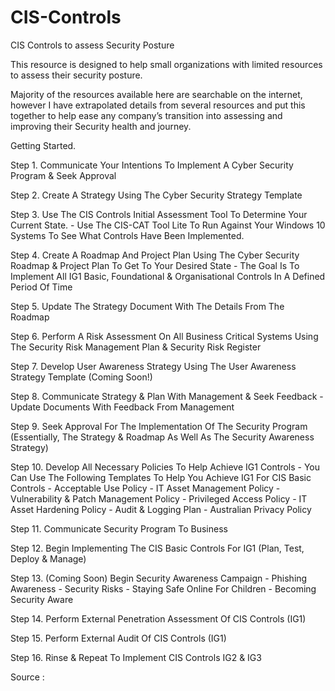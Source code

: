 # CIS-Controls
CIS Controls to assess Security Posture 

This resource is designed to help small organizations with limited resources to assess their security posture.

Majority of the resources available here are searchable on the internet, however I have extrapolated details from several resources and put this together to help ease any company’s transition into assessing and improving their Security health and journey.


Getting Started.

Step 1.
Communicate Your Intentions To Implement A Cyber Security Program & Seek Approval

Step 2.
Create A Strategy Using The Cyber Security Strategy Template

Step 3.
Use The CIS Controls Initial Assessment Tool To Determine Your Current State.
	- Use The CIS-CAT Tool Lite To Run Against Your Windows 10 Systems To See What Controls Have Been Implemented.

Step 4.
Create A Roadmap And Project Plan Using The Cyber Security Roadmap & Project Plan To Get To Your Desired State
	- The Goal Is To Implement All IG1 Basic, Foundational & Organisational Controls In A Defined Period Of Time

Step 5.
Update The Strategy Document With The Details From The Roadmap

Step 6.
Perform A Risk Assessment On All Business Critical Systems Using The Security Risk Management Plan & Security Risk Register

Step 7.
Develop User Awareness Strategy Using The User Awareness Strategy Template (Coming Soon!)

Step 8.
Communicate Strategy & Plan With Management & Seek Feedback
	- Update Documents With Feedback From Management

Step 9.
Seek Approval For The Implementation Of The Security Program (Essentially, The Strategy & Roadmap As Well As The Security Awareness Strategy)

Step 10.
Develop All Necessary Policies To Help Achieve IG1 Controls
	- You Can Use The Following Templates To Help You Achieve IG1 For CIS Basic Controls
		- Acceptable Use Policy
		- IT Asset Management Policy
		- Vulnerability & Patch Management Policy
		- Privileged Access Policy
		- IT Asset Hardening Policy
		- Audit & Logging Plan
		- Australian Privacy Policy

Step 11.
Communicate Security Program To Business

Step 12.
Begin Implementing The CIS Basic Controls For IG1 (Plan, Test, Deploy & Manage)

Step 13. (Coming Soon)
Begin Security Awareness Campaign
	- Phishing Awareness
	- Security Risks
	- Staying Safe Online For Children
	- Becoming Security Aware

Step 14.
Perform External Penetration Assessment Of CIS Controls (IG1)

Step 15.
Perform External Audit Of CIS Controls (IG1)

Step 16.
Rinse & Repeat To Implement CIS Controls IG2 & IG3


Source : 

